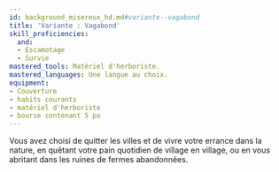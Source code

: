 ```yaml
---
id: background_misereux_hd.md#variante--vagabond
title: 'Variante : Vagabond'
skill_proficiencies:
  and:
  - Escamotage
  - Survie
mastered_tools: Matériel d'herboriste.
mastered_languages: Une langue au choix.
equipment:
- Couverture
- habits courants
- matériel d'herboriste
- bourse contenant 5 po
---
```


Vous avez choisi de quitter les villes et de vivre votre errance dans la nature, en quêtant votre pain quotidien de village en village, ou en vous abritant dans les ruines de fermes abandonnées.

